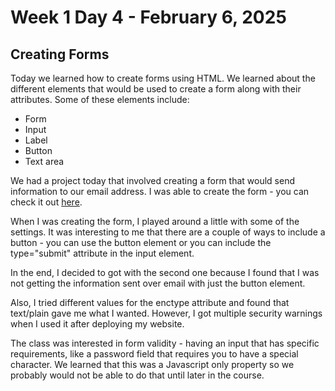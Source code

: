 # Week 1 Day 4 - February 6, 2025
## Creating Forms

Today we learned how to create forms using HTML. We learned about the different elements that would be used to create a form along with their attributes. Some of these elements include:
 - Form
 - Input
 - Label
 - Button
 - Text area

We had a project today that involved creating a form that would send information to our email address. I was able to create the form - you can check it out <a href="https://asmithxu.github.io/ContactMeForm/">here</a>.

When I was creating the form, I played around a little with some of the settings. It was interesting to me that there are a couple of ways to include a button - you can use the button element or you can include the type="submit" attribute in the input element. 

In the end, I decided to got with the second one because I found that I was not getting the information sent over email with just the button element. 

Also, I tried different values for the enctype attribute and found that text/plain gave me what I wanted. However, I got multiple security warnings when I used it after deploying my website. 

The class was interested in form validity - having an input that has specific requirements, like a password field that requires you to have a special character. We learned that this was a Javascript only property so we probably would not be able to do that until later in the course.